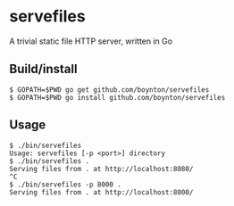 # servefiles

A trivial static file HTTP server, written in Go

## Build/install

    $ GOPATH=$PWD go get github.com/boynton/servefiles
    $ GOPATH=$PWD go install github.com/boynton/servefiles

## Usage

    $ ./bin/servefiles
    Usage: servefiles [-p <port>] directory
    $ ./bin/servefiles .
    Serving files from . at http://localhost:8080/
    ^C
    $ ./bin/servefiles -p 8000 .
    Serving files from . at http://localhost:8000/

